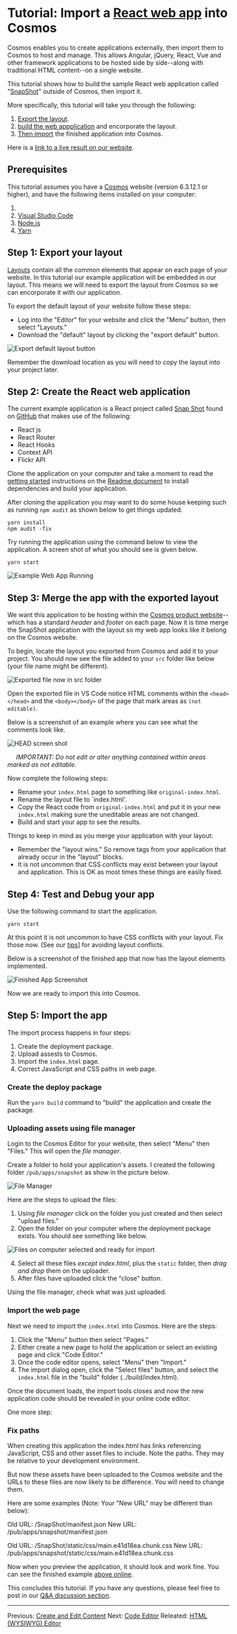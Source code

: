 # Tutorial: Import a [React web app](https://github.com/Yog9/SnapShot) into Cosmos

Cosmos enables you to create applications externally, then import them to Cosmos to host and manage. This allows Angular, jQuery, React, Vue and other framework applications to be hosted side by side--along with traditional HTML content--on a single website.

This tutorial shows how to build the sample React web application called "[SnapShot](https://github.com/Yog9/SnapShot)" outside of Cosmos, then import it.

More specifically, this tutorial will take you through the following:

1. [Export the layout](#step-1-export-your-layout).
2. [build the web appplication](#step-2-create-an-angular-web-app-and-build-it) and encorporate the layout.
4. [Then import](#step-3-import-the-web-page) the finished application into Cosmos.

Here is a [link to a live result on our website](https://cosmos.moonrise.net/demos/snapshot).

## Prerequisites

This tutorial assumes you have a [Cosmos](https://github.com/CosmosSoftware/Cosmos.Cms/blob/main/Documentation/Installation/AzureClickInstall.md) website (version 6.3.12.1 or higher), and have the following items installed on your computer:

1. 
2. [Visual Studio Code](https://code.visualstudio.com)
3. [Node.js](https://nodejs.org)
4. [Yarn](https://yarnpkg.com/getting-started/install)

## Step 1: Export your layout

[Layouts](https://github.com/CosmosSoftware/Cosmos.Cms/blob/main/Documentation/Layouts/About.md) contain all the common elements that appear on each page of your website. In this tutorial our example application will be embedded in our layout. This means we will need to export the layout from Cosmos so we can encorporate it with our application.

To export the default layout of your website follow these steps:
 
 * Log into the "Editor" for your website and click the "Menu" button, then select "Layouts."
 * Download the "default" layout by clicking the "export default" button.

![Export default layout button](https://github.com/CosmosSoftware/Cosmos.Cms/blob/main/Documentation/Content/Editors/tutorial1-export-layout-button.png)

Remember the download location as you will need to copy the layout into your project later.

## Step 2: Create the React web application

The current example application is a React project called [Snap Shot](https://github.com/Yog9/SnapShot) found on [GitHub](https://github.com/Yog9/SnapShot) that makes use of the following:

* React js
* React Router
* React Hooks
* Context API
* Flickr API

Clone the application on your computer and take a moment to read the [getting started](https://github.com/Yog9/SnapShot#getting-started) instructions on the [Readme document](https://github.com/Yog9/SnapShot#snap-shot-) to install dependencies and build your application.

After cloning the application you may want to do some house keeping such as running `npm audit` as shown below to get things updated.

```shell
yarn install
npm audit -fix
```

Try running the application using the command below to view the application. A screen shot of what you should see is given below.

```shell
yarn start
```

![Example Web App Running](https://github.com/CosmosSoftware/Cosmos.Cms/blob/main/Documentation/Content/Editors/SnapShotDemo.png)

## Step 3: Merge the app with the exported layout

We want this application to be hosting within the [Cosmos product website](https://cosmos.moonrise.net)--which has a standard *header* and *footer* on each page. Now it is time merge the SnapShot application with the layout so my web app looks like it belong on the Cosmos website.

To begin, locate the layout you exported from Cosmos and add it to your project. You should now see the file added to your `src` folder like below (your file name might be different).

![Exported file now in src folder](https://github.com/CosmosSoftware/Cosmos.Cms/blob/main/Documentation/Content/Editors/tutorial1-file-added.png)

Open the exported file in VS Code notice HTML comments within the `<head></head>` and the `<body></body>` of the page that mark areas as `(not editable)`.

Below is a screenshot of an example where you can see what the comments look like.

![HEAD screen shot](https://github.com/CosmosSoftware/Cosmos.Cms/blob/main/Documentation/Content/Editors/tutorial1-export-head-layout.png)

&nbsp;&nbsp;&nbsp;&nbsp; *IMPORTANT: Do not edit or alter anything contained within areas marked as not editable.*

Now complete the following steps:

* Rename your `index.html` page to something like `original-index.html`.
* Rename the layout file to `index.html'.
* Copy the React code from  `original-index.html` and put it in your new `index.html` making sure the uneditable areas are not changed.
* Build and start your app to see the results.

Things to keep in mind as you merge your application with your layout:

* Remember the "layout wins."  So remove tags from your application that already occur in the "layout" blocks.
* It is not uncommon that CSS conflicts may exist between your layout and application. This is OK as most times these things are easily fixed.

## Step 4: Test and Debug your app

Use the following command to start the application.

```shell
yarn start
```

At this point it is not uncommon to have CSS conflicts with your layout. Fix those now. (See our [tips](https://github.com/CosmosSoftware/Cosmos.Cms/blob/main/Documentation/Layouts/About.md#tips)] for avoiding layout conflicts.

Below is a screenshot of the finished app that now has the layout elements implemented.

![Finished App Screenshot](https://github.com/CosmosSoftware/Cosmos.Cms/blob/main/Documentation/Content/Editors/tutorial1-ready-to-import.png)

Now we are ready to import this into Cosmos.

## Step 5: Import the app

The import process happens in four steps:

1. Create the deployment package.
2. Upload assests to Cosmos.
3. Import the `index.html` page.
4. Correct JavaScript and CSS paths in web page.

### Create the deploy package

Run the `yarn build` command to "build" the application and create the package.

### Uploading assets using file manager

Login to the Cosmos Editor for your website, then select "Menu" then "Files."  This will open the *file manager*.

Create a folder to hold your application's assets.  I created the following folder `/pub/apps/snapshot` as show in the picture below.

![File Manager](https://github.com/CosmosSoftware/Cosmos.Cms/blob/main/Documentation/Content/Editors/tutorial1-filemanager.png)

Here are the steps to upload the files:

1. Using *file manager* click on the folder you just created and then select "upload files."
2. Open the folder on your computer where the deployment package exists. You should see something like below.

![Files on computer selected and ready for import](https://github.com/CosmosSoftware/Cosmos.Cms/blob/main/Documentation/Content/Editors/tutorial1-files-selected-for-import.png)

4. Select all these files *except index.html*, plus the `static` folder, then *drag and drop* them on the uploader.
5. After files have uploaded click the "close" button.

Using the file manager, check what was just uploaded.

### Import the web page

Next we need to import the `index.html` into Cosmos. Here are the steps:

1. Click the "Menu" button then select "Pages."
2. Either create a new page to hold the application or select an existing page and click "Code Editor."
3. Once the code editor opens, select "Menu" then "Import."
4. The import dialog open, click the "Select files" button, and select the `index.html` file in the "build" folder (../build/index.html).

Once the document loads, the import tools closes and now the new application code should be revealed in your online code editor.

One more step:

### Fix paths

When creating this application the index.html has links referencing JavaScript, CSS and other asset files to include. Note the paths. They may be relative to your development environment.

But now these assets have been uploaded to the Cosmos website and the URLs to these files are now likely to be difference. You will need to change them.

Here are some examples (Note: Your "New URL" may be different than below):

Old URL: /SnapShot/manifest.json
New URL: /pub/apps/snapshot/manifest.json

Old URL: /SnapShot/static/css/main.e41d18ea.chunk.css
New URL: /pub/apps/snapshot/static/css/main.e41d18ea.chunk.css

Now when you preview the application, it should look and work fine. You can see the finished example [above online](https://cosmos.moonrise.net/demos/snapshot).

This concludes this tutorial.  If you have any questions, please feel free to post in our [Q&A discussion section](https://github.com/CosmosSoftware/Cosmos.Cms/discussions/categories/q-a).

---

Previous: [Create and Edit Content](https://github.com/CosmosSoftware/Cosmos.Cms/tree/main/Documentation/Content) Next: [Code Editor](https://github.com/CosmosSoftware/Cosmos.Cms/blob/main/Documentation/Content/Editors/CodeEditor.md) Releated: [HTML (WYSIWYG) Editor](https://github.com/CosmosSoftware/Cosmos.Cms/edit/main/Documentation/Content/Editors/WYSIWYG(HTMLEditor).md)
